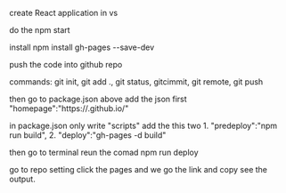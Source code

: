 create React application  in vs

do the npm start

 install   npm install gh-pages --save-dev
 
push the code into github repo

commands: git init, git add ., git status, gitcimmit, git remote, git push

then go to package.json  above add the json first "homepage":"https://<username>.github.io/<repo name>"

in package.json only write "scripts" add the this two 1. "predeploy":"npm run build", 2. "deploy":"gh-pages -d build"


then go to terminal reun the comad   npm run deploy

 go to repo setting click the pages and we go the link and copy see the output.
